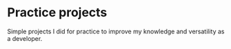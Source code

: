 # Practice projects
Simple projects I did for practice to improve my knowledge and versatility as a developer.
